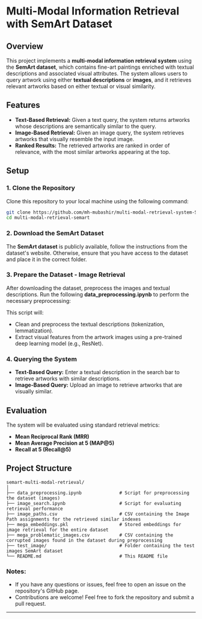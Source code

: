 # Multi-Modal Information Retrieval with SemArt Dataset

## Overview
This project implements a **multi-modal information retrieval system** using the **SemArt dataset**, which contains fine-art paintings enriched with textual descriptions and associated visual attributes. The system allows users to query artwork using either **textual descriptions** or **images**, and it retrieves relevant artworks based on either textual or visual similarity. 

## Features
- **Text-Based Retrieval:** Given a text query, the system returns artworks whose descriptions are semantically similar to the query.
- **Image-Based Retrieval:** Given an image query, the system retrieves artworks that visually resemble the input image.
- **Ranked Results:** The retrieved artworks are ranked in order of relevance, with the most similar artworks appearing at the top.

## Setup

### 1. Clone the Repository
Clone this repository to your local machine using the following command:

```bash
git clone https://github.com/mh-mubashir/multi-modal-retrieval-system-SemArt.git
cd multi-modal-retrieval-semart
```

### 2. Download the SemArt Dataset
The **SemArt dataset** is publicly available, follow the instructions from the dataset's website. Otherwise, ensure that you have access to the dataset and place it in the correct folder.

### 3. Prepare the Dataset - Image Retrieval
After downloading the dataset, preprocess the images and textual descriptions. Run the following **data_preprocessing.ipynb** to perform the necessary preprocessing:

This script will:
- Clean and preprocess the textual descriptions (tokenization, lemmatization).
- Extract visual features from the artwork images using a pre-trained deep learning model (e.g., ResNet).

### 4. Querying the System
- **Text-Based Query:** Enter a textual description in the search bar to retrieve artworks with similar descriptions.
- **Image-Based Query:** Upload an image to retrieve artworks that are visually similar.

## Evaluation
The system will be evaluated using standard retrieval metrics:
- **Mean Reciprocal Rank (MRR)**
- **Mean Average Precision at 5 (MAP@5)**
- **Recall at 5 (Recall@5)**

## Project Structure

```
semart-multi-modal-retrieval/
│
├── data_preprocessing.ipynb              # Script for preprocessing the dataset (images)
├── image_search.ipynb                    # Script for evaluating retrieval performance
├── image_paths.csv                       # CSV containing the Image Path assignments for the retrieved similar indexes
├── mega_embeddings.pkl                   # Stored embeddings for image retrieval for the entire dataset
├── mega_problematic_images.csv           # CSV containing the corrupted images found in the dataset during preprocessing
├── test_image/                           # Folder containing the test images SemArt dataset
└── README.md                             # This README file
```

### Notes:
- If you have any questions or issues, feel free to open an issue on the repository's GitHub page.
- Contributions are welcome! Feel free to fork the repository and submit a pull request.

--- 